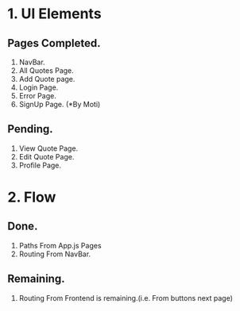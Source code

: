 # 1. UI Elements

## Pages Completed.

1. NavBar.
2. All Quotes Page.
3. Add Quote page.
4. Login Page.
5. Error Page.
6. SignUp Page. (\*By Moti)

## Pending.

1. View Quote Page.
2. Edit Quote Page.
3. Profile Page.

# 2. Flow

## Done.

1. Paths From App.js Pages
2. Routing From NavBar.

## Remaining.

1. Routing From Frontend is remaining.(i.e. From buttons next page)
